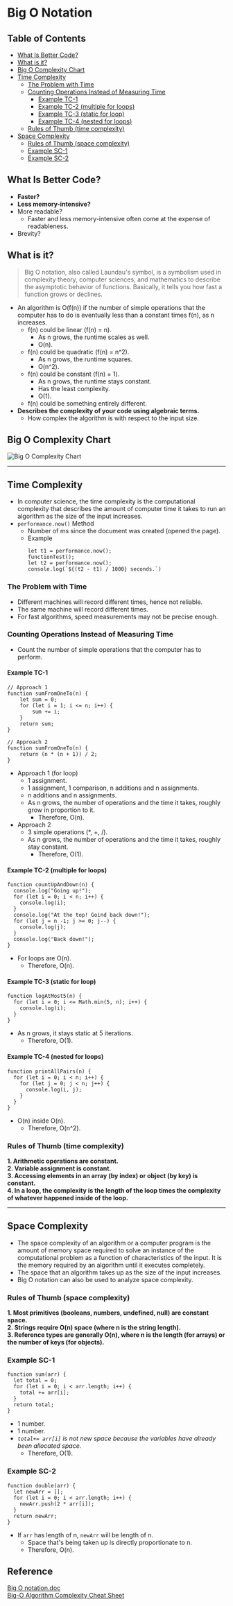 # Big O Notation

## Table of Contents
- [What Is Better Code?](#what-is-better-code)
- [What is it?](#what-is-it)
- [Big O Complexity Chart](#big-o-complexity-chart)
- [Time Complexity](#time-complexity)
  - [The Problem with Time](#the-problem-with-time)
  - [Counting Operations Instead of Measuring Time](#counting-operations-instead-of-measuring-time)
    - [Example TC-1](#example-tc-1)
    - [Example TC-2 (multiple for loops)](#example-tc-2-multiple-for-loops)
    - [Example TC-3 (static for loop)](#example-tc-3-static-for-loop)
    - [Example TC-4 (nested for loops)](#example-tc-4-nested-for-loops)
  - [Rules of Thumb (time complexity)](#rules-of-thumb-time-complexity)
- [Space Complexity](#space-complexity)
  - [Rules of Thumb (space complexity)](#rules-of-thumb-space-complexity)
  - [Example SC-1](#example-sc-1)
  - [Example SC-2](#example-sc-2)

## What Is Better Code?
- **Faster?**
- **Less memory-intensive?**
- More readable?
  - Faster and less memory-intensive often come at the expense of readableness.
- Brevity?

## What is it?
> Big O notation, also called Laundau's symbol, is a symbolism used in complexity theory, computer sciences, and mathematics to describe the asymptotic behavior of functions. Basically, it tells you how fast a function grows or declines.
- An algorithm is O(f(n)) if the number of simple operations that the computer has to do is eventually less than a constant times f(n), as n increases.
  - f(n) could be linear (f(n) = n).
    - As n grows, the runtime scales as well.
    - O(n).
  - f(n) could be quadratic (f(n) = n^2).
    - As n grows, the runtime squares.
    - O(n^2).
  - f(n) could be constant (f(n) = 1).
    - As n grows, the runtime stays constant.
    - Has the least complexity.
    - O(1).
  - f(n) could be something entirely different.
- **Describes the complexity of your code using algebraic terms.**
  - How complex the algorithm is with respect to the input size.

## Big O Complexity Chart
![Big O Complexity Chart](refImg/big-o-complexity-chart.png)

---

## Time Complexity
- In computer science, the time complexity is the computational complexity that describes the amount of computer time it takes to run an algorithm as the size of the input increases.
- `performance.now()` Method
  - Number of ms since the document was created (opened the page).
  - Example
    ```
    let t1 = performance.now();
    functionTest();
    let t2 = performance.now();
    console.log(`${(t2 - t1) / 1000} seconds.`)
    ```
### The Problem with Time
- Different machines will record different times, hence not reliable.
- The same machine will record different times.
- For fast algorithms, speed measurements may not be precise enough.
### Counting Operations Instead of Measuring Time
- Count the number of simple operations that the computer has to perform.
#### Example TC-1
```
// Approach 1
function sumFromOneTo(n) {
    let sum = 0;
    for (let i = 1; i <= n; i++) {
        sum += i;
    }
    return sum;
}

// Approach 2
function sumFromOneTo(n) {
    return (n * (n + 1)) / 2;
}
```
- Approach 1 (for loop)
  - 1 assignment.
  - 1 assignment, 1 comparison, n additions and n assignments.
  - n additions and n assignments.
  - As n grows, the number of operations and the time it takes, roughly grow in proportion to it.
    - Therefore, O(n).
- Approach 2
  - 3 simple operations (*, +, /).
  - As n grows, the number of operations and the time it takes, roughly stay constant.
    - Therefore, O(1).
#### Example TC-2 (multiple for loops)
```
function countUpAndDown(n) {
  console.log("Going up!");
  for (let i = 0; i < n; i++) {
    console.log(i);
  }
  console.log("At the top! Goind back down!");
  for (let j = n -1; j >= 0; j--) {
    console.log(j);
  }
  console.log("Back down!");
}
```
- For loops are O(n).
  - Therefore, O(n).
#### Example TC-3 (static for loop)
```
function logAtMost5(n) {
  for (let i = 0; i <= Math.min(5, n); i++) {
    console.log(i);
  }
}
```
- As n grows, it stays static at 5 iterations.
  - Therefore, O(1).
#### Example TC-4 (nested for loops)
```
function printAllPairs(n) {
  for (let i = 0; i < n; i++) {
    for (let j = 0; j < n; j++) {
      console.log(i, j);
    }
  }
}
```
- O(n) inside O(n).
  - Therefore, O(n^2).
### Rules of Thumb (time complexity)
**1. Arithmetic operations are constant.**  
**2. Variable assignment is constant.**  
**3. Accessing elements in an array (by index) or object (by key) is constant.**  
**4. In a loop, the complexity is the length of the loop times the complexity of whatever happened inside of the loop.**

---

## Space Complexity
- The space complexity of an algorithm or a computer program is the amount of memory space required to solve an instance of the computational problem as a function of characteristics of the input. It is the memory required by an algorithm until it executes completely.
- The space that an algorithm takes up as the size of the input increases.
- Big O notation can also be used to analyze space complexity.
### Rules of Thumb (space complexity)
**1. Most primitives (booleans, numbers, undefined, null) are constant space.**  
**2. Strings require O(n) space (where n is the string length).**  
**3. Reference types are generally O(n), where n is the length (for arrays) or the number of keys (for objects).**
### Example SC-1 
```
function sum(arr) {
  let total = 0;
  for (let i = 0; i < arr.length; i++) {
    total += arr[i];
  }
  return total;
}
```
- 1 number.
- 1 number.
- *`total+= arr[i]` is not new space because the variables have already been allocated space.*
  - Therefore, O(1).
### Example SC-2
```
function double(arr) {
  let newArr = [];
  for (let i = 0; i < arr.length; i++) {
    newArr.push(2 * arr[i]);
  }
  return newArr;
}
```
- If `arr` has length of n, `newArr` will be length of n.
  - Space that's being taken up is directly proportionate to n.
  - Therefore, O(n).

## Reference
[Big O notation.doc](https://web.mit.edu/16.070/www/lecture/big_o.pdf)  
[Big-O Algorithm Complexity Cheat Sheet](https://www.bigocheatsheet.com/)

